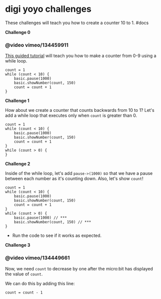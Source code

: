 # digi yoyo challenges

These challenges will teach you how to create a counter 10 to 1. #docs

**Challenge 0**

### @video vimeo/134459911

[This guided tutorial](/microbit/lessons/digi-yoyo/tutorial) will teach you how to make a counter from 0-9 using a while loop.

```
count = 1
while (count < 10) {
    basic.pause(1000)
    basic.showNumber(count, 150)
    count = count + 1
}
```

**Challenge 1**

How about we create a counter that counts backwards from 10 to 1? Let's add a while loop that executes only when `count` is greater than 0.

```
count = 1
while (count < 10) {
    basic.pause(1000)
    basic.showNumber(count, 150)
    count = count + 1
}
while (count > 0) {
}
```

**Challenge 2**

Inside of the while loop, let's add `pause->(1000)` so that we have a pause between each number as it's counting down. Also, let's show `count`!

```
count = 1
while (count < 10) {
    basic.pause(1000)
    basic.showNumber(count, 150)
    count = count + 1
}
while (count > 0) {
    basic.pause(1000) // ***
    basic.showNumber(count, 150) // ***
}
```

* Run the code to see if it works as expected.

**Challenge 3**

### @video vimeo/134449661

Now, we need `count` to decrease by one after the micro:bit has displayed the value of `count`.

We can do this by adding this line:

```
count = count - 1
```

